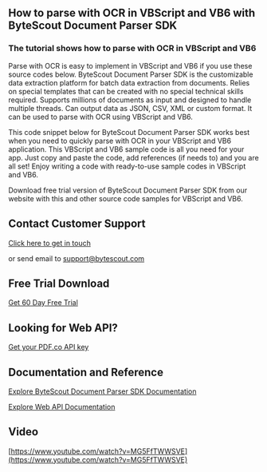## How to parse with OCR in VBScript and VB6 with ByteScout Document Parser SDK

### The tutorial shows how to parse with OCR in VBScript and VB6

Parse with OCR is easy to implement in VBScript and VB6 if you use these source codes below. ByteScout Document Parser SDK is the customizable data extraction platform for batch data extraction from documents. Relies on special templates that can be created with no special technical skills required. Supports millions of documents as input and designed to handle multiple threads. Can output data as JSON, CSV, XML or custom format. It can be used to parse with OCR using VBScript and VB6.

This code snippet below for ByteScout Document Parser SDK works best when you need to quickly parse with OCR in your VBScript and VB6 application. This VBScript and VB6 sample code is all you need for your app. Just copy and paste the code, add references (if needs to) and you are all set! Enjoy writing a code with ready-to-use sample codes in VBScript and VB6.

Download free trial version of ByteScout Document Parser SDK from our website with this and other source code samples for VBScript and VB6.

## Contact Customer Support

[Click here to get in touch](https://bytescout.zendesk.com/hc/en-us/requests/new?subject=ByteScout%20Document%20Parser%20SDK%20Question)

or send email to [support@bytescout.com](mailto:support@bytescout.com?subject=ByteScout%20Document%20Parser%20SDK%20Question) 

## Free Trial Download

[Get 60 Day Free Trial](https://bytescout.com/download/web-installer?utm_source=github-readme)

## Looking for Web API? 

[Get your PDF.co API key](https://pdf.co/documentation/api?utm_source=github-readme)

## Documentation and Reference

[Explore ByteScout Document Parser SDK Documentation](https://bytescout.com/documentation/index.html?utm_source=github-readme)

[Explore Web API Documentation](https://pdf.co/documentation/api?utm_source=github-readme)

## Video

[https://www.youtube.com/watch?v=MG5FfTWWSVE](https://www.youtube.com/watch?v=MG5FfTWWSVE)